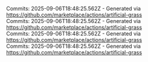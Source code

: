 Commits: 2025-09-06T18:48:25.562Z - Generated via https://github.com/marketplace/actions/artificial-grass
<br>
Commits: 2025-09-06T18:48:25.562Z - Generated via https://github.com/marketplace/actions/artificial-grass
<br>
Commits: 2025-09-06T18:48:25.562Z - Generated via https://github.com/marketplace/actions/artificial-grass
<br>
Commits: 2025-09-06T18:48:25.562Z - Generated via https://github.com/marketplace/actions/artificial-grass
<br>
